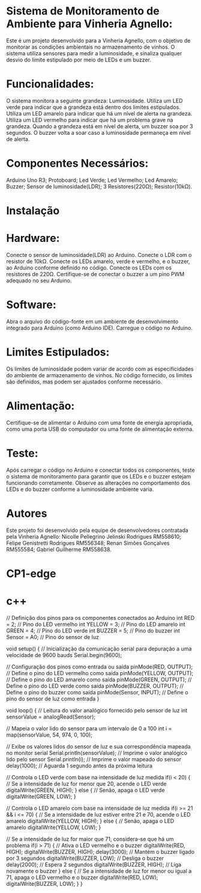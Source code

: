 # Sistema de Monitoramento de Ambiente para Vinheria Agnello:
Este é um projeto desenvolvido para a Vinheria Agnello, com o objetivo de monitorar as condições ambientais no armazenamento de vinhos. O sistema utiliza sensores para medir a luminosidade, e sinaliza qualquer desvio do limite estipulado por meio de LEDs e um buzzer.

# Funcionalidades:
O sistema monitora a seguinte grandeza:
Luminosidade.
Utiliza um LED verde para indicar que a grandeza está dentro dos limites estipulados.
Utiliza um LED amarelo para indicar que há um nível de alerta na grandeza.
Utiliza um LED vermelho para indicar que há um problema grave na grandeza.
Quando a grandeza está em nível de alerta, um buzzer soa por 3 segundos. O buzzer volta a soar caso a luminosidade permaneça em nível de alerta.


# Componentes Necessários:
Arduino Uno R3;
Protoboard;
Led Verde;
Led Vermelho;
Led Amarelo;
Buzzer;
Sensor de luminosidade(LDR);
3 Resistores(220Ω);
Resistor(10kΩ).

# Instalação
# Hardware:
Conecte o sensor de luminosidade(LDR) ao Arduino.
Conecte o LDR com o resistor de 10kΩ.
Conecte os LEDs amarelo, verde e vermelho, e o buzzer, ao Arduino conforme definido no código.
Conecte os LEDs com os resistores de 220Ω.
Certifique-se de conectar o buzzer a um pino PWM adequado no seu Arduino.

# Software:
Abra o arquivo do código-fonte em um ambiente de desenvolvimento integrado para Arduino (como Arduino IDE).
Carregue o código no Arduino.

# Limites Estipulados:

Os limites de luminosidade podem variar de acordo com as especificidades do ambiente de armazenamento de vinhos. No código fornecido, os limites são definidos, mas podem ser ajustados conforme necessário.

# Alimentação:

Certifique-se de alimentar o Arduino com uma fonte de energia apropriada, como uma porta USB do computador ou uma fonte de alimentação externa.

# Teste:

Após carregar o código no Arduino e conectar todos os componentes, teste o sistema de monitoramento para garantir que os LEDs e o buzzer estejam funcionando corretamente.
Observe as alterações no comportamento dos LEDs e do buzzer conforme a luminosidade ambiente varia.


# Autores 
Este projeto foi desenvolvido pela equipe de desenvolvedores contratada pela Vinheria Agnello:
Nicolle Pellegrino Jelinski Rodrigues RM558610;
Felipe Genistretti Rodrigues RM556348;
Renan Simões Gonçalves RM555584;
Gabriel Guilherme  RM558638.




# CP1-edge
# c++

// Definição dos pinos para os componentes conectados ao Arduino
int RED = 2;        // Pino do LED vermelho
int YELLOW = 3;     // Pino do LED amarelo
int GREEN = 4;      // Pino do LED verde
int BUZZER = 5;     // Pino do buzzer
int Sensor = A0;    // Pino do sensor de luz

void setup() {
  // Inicialização da comunicação serial para depuração a uma velocidade de 9600 bauds
  Serial.begin(9600);
  
  // Configuração dos pinos como entrada ou saída
  pinMode(RED, OUTPUT);      // Define o pino do LED vermelho como saída
  pinMode(YELLOW, OUTPUT);   // Define o pino do LED amarelo como saída
  pinMode(GREEN, OUTPUT);    // Define o pino do LED verde como saída
  pinMode(BUZZER, OUTPUT);   // Define o pino do buzzer como saída
  pinMode(Sensor, INPUT);    // Define o pino do sensor de luz como entrada
}

void loop() {
  // Leitura do valor analógico fornecido pelo sensor de luz
  int sensorValue = analogRead(Sensor);
  
  // Mapeia o valor lido do sensor para um intervalo de 0 a 100
  int i = map(sensorValue, 54, 974, 0, 100);
  
  // Exibe os valores lidos do sensor de luz e sua correspondência mapeada no monitor serial
  Serial.println(sensorValue); // Imprime o valor analógico lido pelo sensor
  Serial.println(i);           // Imprime o valor mapeado do sensor
  delay(1000);                 // Aguarda 1 segundo antes da próxima leitura
  
  // Controla o LED verde com base na intensidade de luz medida
  if(i < 20) { // Se a intensidade de luz for menor que 20, acende o LED verde
    digitalWrite(GREEN, HIGH);
  } else {    // Senão, apaga o LED verde
    digitalWrite(GREEN, LOW);
  }

  // Controla o LED amarelo com base na intensidade de luz medida
  if(i >= 21 && i <= 70) { // Se a intensidade de luz estiver entre 21 e 70, acende o LED amarelo
    digitalWrite(YELLOW, HIGH);
  } else {                // Senão, apaga o LED amarelo
    digitalWrite(YELLOW, LOW);
  }
 
  // Se a intensidade de luz for maior que 71, considera-se que há um problema
  if(i > 71) {
    // Ativa o LED vermelho e o buzzer
    digitalWrite(RED, HIGH);
    digitalWrite(BUZZER, HIGH);
    delay(3000);            // Mantém o buzzer ligado por 3 segundos
    digitalWrite(BUZZER, LOW); // Desliga o buzzer
    delay(2000);            // Espera 2 segundos
    digitalWrite(BUZZER, HIGH); // Liga novamente o buzzer
  } else {
    // Se a intensidade de luz for menor ou igual a 71, apaga o LED vermelho e o buzzer
    digitalWrite(RED, LOW);
    digitalWrite(BUZZER, LOW);
  }
}
